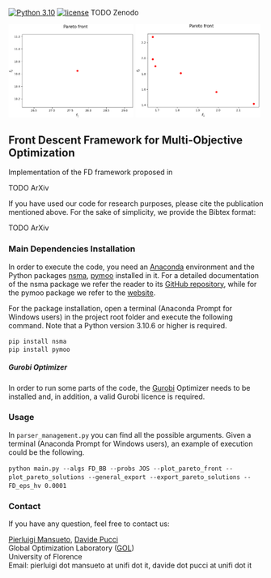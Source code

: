 [![Python 3.10](https://img.shields.io/badge/python-3.10-blue.svg)](https://www.python.org/downloads/release/python-3106/)
[![license](https://img.shields.io/badge/license-apache_2.0-orange.svg)](https://opensource.org/licenses/Apache-2.0)
TODO Zenodo

<p>
  <img src="README_Front_Image_2.gif" width="49%" />
  <img src="README_Front_Image_1.gif" width="49%" /> 
</p>

## Front Descent Framework for Multi-Objective Optimization

Implementation of the FD framework proposed in

TODO ArXiv

If you have used our code for research purposes, please cite the publication mentioned above.
For the sake of simplicity, we provide the Bibtex format:

TODO ArXiv

### Main Dependencies Installation

In order to execute the code, you need an [Anaconda](https://www.anaconda.com/) environment and the Python packages [nsma](https://pypi.org/project/nsma/), [pymoo](https://pypi.org/project/pymoo/) installed in it. For a detailed documentation of the nsma package we refer the reader to its [GitHub repository](https://github.com/pierlumanzu/nsma), while for the pymoo package we refer to the [website](https://pymoo.org/).

For the package installation, open a terminal (Anaconda Prompt for Windows users) in the project root folder and execute the following command. Note that a Python version 3.10.6 or higher is required.

```
pip install nsma
pip install pymoo
```

##### Gurobi Optimizer

In order to run some parts of the code, the [Gurobi](https://www.gurobi.com/) Optimizer needs to be installed and, in addition, a valid Gurobi licence is required.

### Usage

In ```parser_management.py``` you can find all the possible arguments. Given a terminal (Anaconda Prompt for Windows users), an example of execution could be the following.

``` python main.py --algs FD_BB --probs JOS --plot_pareto_front --plot_pareto_solutions --general_export --export_pareto_solutions --FD_eps_hv 0.0001 ```

### Contact

If you have any question, feel free to contact us:

[Pierluigi Mansueto](https://webgol.dinfo.unifi.it/pierluigi-mansueto/), [Davide Pucci](https://scholar.google.com/citations?user=mc70QUkAAAAJ&hl=it&oi=ao)<br>
Global Optimization Laboratory ([GOL](https://webgol.dinfo.unifi.it/))<br>
University of Florence<br>
Email: pierluigi dot mansueto at unifi dot it, davide dot pucci at unifi dot it
